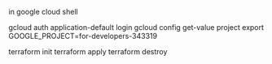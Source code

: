 in google cloud shell

gcloud auth application-default login
gcloud config get-value project
export GOOGLE_PROJECT=for-developers-343319

terraform init
terraform apply 
terraform destroy
